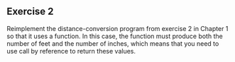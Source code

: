 Exercise 2
---------- 

Reimplement the distance-conversion program from exercise 2 in Chapter 1 so that it uses a function. In this case, the function must produce both the number of feet and the number of inches, which means that you need to use call by reference to return these values.